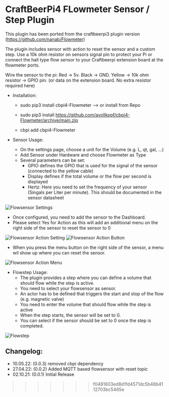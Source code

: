 # CraftBeerPi4 FLowmeter Sensor / Step Plugin

This plugin has been ported from the craftbeerpi3 plugin version (https://github.com/nanab/Flowmeter)

The plugin includes sensor with action to reset the sensor and a custom step.
Use a 10k ohm resistor on sensors signal pin to protect your Pi or connect the hall type flow sensor to your Craftbeerpi extension board at the flowmeter ports.

Wire the sensor to the pi:
Red -> 5v.
Black -> GND.
Yellow -> 10k ohm resistor -> GPIO pin. (or data on the extension board. No extra resistor required here)

- Installation: 
    - sudo pip3 install cbpi4-Flowmeter
    --> or install from Repo
    - sudo pip3 install https://github.com/avollkopf/cbpi4-Flowmeter/archive/main.zip

    - cbpi add cbpi4-Flowmeter

- Sensor Usage:
    - On the settings page, choose a unit for the Volume (e.g. L, qt, gal, ...)
    - Add Sensor under Hardware and choose Flowmeter as Type
    - Several parameters can be set:
        - GPIO defines the GPIO that is used for the signal of the sensor (connected to the yellow cable)
        - Display defines if the total volume or the flow per second is displayed
        - Hertz: Here you need to set the frequency of your sensor (Singals per Liter per minute). This should be documented in the sensor datasheet

![Flowsensor Settings](https://github.com/avollkopf/cbpi4-Flowmeter/blob/main/SensorConfig.png?raw=true)


- Once configured, you need to add the sensor to the Dashboard.
- Please select Yes for Action as this will add an additional menu on the right side of the sensor to reset the sensor to 0

![Flowsensor Action Setting](https://github.com/avollkopf/cbpi4-Flowmeter/blob/main/SensorActionSetting.png?raw=true)
![Flowsensor Action Button](https://github.com/avollkopf/cbpi4-Flowmeter/blob/main/SensorActionButton.png?raw=true)

    
- When you press the menu button on the right side of the sensor, a menu wil show up where you can reset the sensor.

![Flowsensor Action Menu](https://github.com/avollkopf/cbpi4-Flowmeter/blob/main/SensorAction.png?raw=true)

- Flowstep Usage:
    - The plugin provides a step where you can define a volume that should flow while the step is active.
    - You need to select your flowsensor as sensor.
    - An actor has to be defined that triggers the start and stop of the flow (e.g. magnetic valve)
    - You need to enter the volume that should flow while the step is active
    - When the step starts, the sensor will be set to 0.
    - You can select if the sensor should be set to 0 once the step is completed.

![Flowstep](https://github.com/avollkopf/cbpi4-Flowmeter/blob/main/FlowStep.png?raw=true)


## Changelog:

- 10.05.22: (0.0.3) removed cbpi dependency
- 27.04.22: (0.0.2) Added MQTT based flowsensor with reset topic
- 02.10.21: (0.0.1) Initial Release
>>>>>>> f0481603ed8d1fd4571dc5b48b4112703bc5465e
